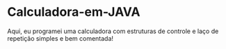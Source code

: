 # Calculadora-em-JAVA
Aqui, eu programei uma calculadora com estruturas de controle e laço de repetição simples e bem comentada!

